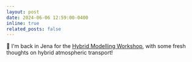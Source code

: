 ```yaml
---
layout: post
date: 2024-06-06 12:59:00-0400
inline: true
related_posts: false
---
```


:sunflower: I'm back in Jena for the [Hybrid Modelling Workshop](https://www.bgc-jena.mpg.de/5836388/integrating-machine-learning-and-process-based-models-for-earth-and-environmental-sciences.html), with some fresh thoughts on hybrid atmospheric transport!
